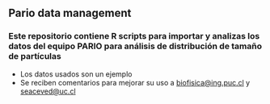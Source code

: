 ## Pario data management

### Este repositorio contiene R scripts para importar y analizas los datos del equipo PARIO para análisis de distribución de tamaño de partículas

* Los datos usados son un ejemplo
* Se reciben comentarios para mejorar su uso a biofisica@ing.puc.cl y seaceved@uc.cl
